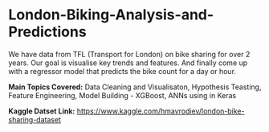 # London-Biking-Analysis-and-Predictions
We have data from TFL (Transport for London) on bike sharing for over 2 years. Our goal is visualise key trends and features. And finally come up with a regressor model that predicts the bike count for a day or hour.  


**Main Topics Covered:** Data Cleaning and Visualisaton, Hypothesis Teasting, Feature Engineering, Model Building - XGBoost, ANNs using in Keras

**Kaggle Datset Link:** https://www.kaggle.com/hmavrodiev/london-bike-sharing-dataset
